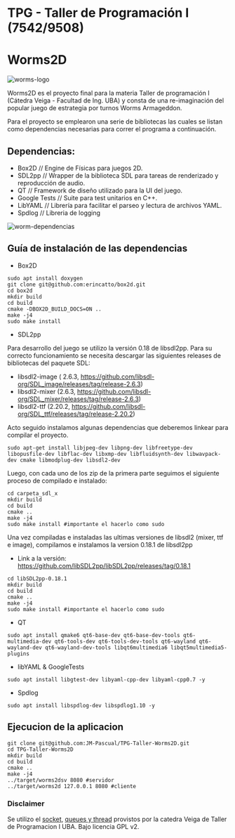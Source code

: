 # TPG - Taller de Programación I (7542/9508)
# Worms2D

![worms-logo](https://cdn.discordapp.com/attachments/1162524969142599822/1176873747249111070/pngegg.png?ex=65707416&is=655dff16&hm=ab3c9c99ee749053d6545c462345340b3ade8931082e20abc46a4c63a65aeec8&)

Worms2D es el proyecto final para la materia Taller de programación I (Cátedra Veiga - Facultad de Ing. UBA) y consta de una re-imaginación del popular juego de estrategia por turnos Worms Armageddon.

Para el proyecto se emplearon una serie de bibliotecas las cuales se listan como dependencias necesarias para correr el programa a continuación.

## Dependencias:

- Box2D // Engine de Físicas para juegos 2D.
- SDL2pp // Wrapper de la biblioteca SDL para tareas de renderizado y reproducción de audio.
- QT // Framework de diseño utilizado para la UI del juego.
- Google Tests // Suite para test unitarios en C++.
- LibYAML // Librería para facilitar el parseo y lectura de archivos YAML.
- Spdlog // Libreria de logging

![worm-dependencias](https://cdn.discordapp.com/attachments/1162524969142599822/1176873875846463558/pngegg1.png?ex=65707435&is=655dff35&hm=e1bed770c3dea42b01800af9efa5ead113d4bc6d8d645dfb2497efc2278785c1&)

## Guía de instalación de las dependencias

- Box2D

```console
sudo apt install doxygen
git clone git@github.com:erincatto/box2d.git
cd box2d
mkdir build
cd build
cmake -DBOX2D_BUILD_DOCS=ON ..
make -j4
sudo make install
```


- SDL2pp

Para desarrollo del juego se utilizo la versión 0.18 de libsdl2pp. Para su correcto funcionamiento se necesita descargar las siguientes releases de bibliotecas del paquete SDL: 
  - libsdl2-image ( 2.6.3, https://github.com/libsdl-org/SDL_image/releases/tag/release-2.6.3)
  - libsdl2-mixer (2.6.3, https://github.com/libsdl-org/SDL_mixer/releases/tag/release-2.6.3)
  - libsdl2-ttf (2.20.2, https://github.com/libsdl-org/SDL_ttf/releases/tag/release-2.20.2)

Acto seguido instalamos algunas dependencias que deberemos linkear para compilar el proyecto. 
```console
sudo apt-get install libjpeg-dev libpng-dev libfreetype-dev libopusfile-dev libflac-dev libxmp-dev libfluidsynth-dev libwavpack-dev cmake libmodplug-dev libsdl2-dev
```

Luego, con cada uno de los zip de la primera parte seguimos el siguiente proceso de compilado e instalado:
```console
cd carpeta_sdl_x
mkdir build
cd build
cmake ..
make -j4
sudo make install #importante el hacerlo como sudo
```

Una vez compiladas e instaladas las ultimas versiones de libsdl2 (mixer, ttf e image), compilamos e instalamos la version 0.18.1 de libsdl2pp
 - Link a la versión: https://github.com/libSDL2pp/libSDL2pp/releases/tag/0.18.1

```console
cd libSDL2pp-0.18.1
mkdir build
cd build
cmake ..
make -j4
sudo make install #importante el hacerlo como sudo
```

- QT

```console
sudo apt install qmake6 qt6-base-dev qt6-base-dev-tools qt6-multimedia-dev qt6-tools-dev qt6-tools-dev-tools qt6-wayland qt6-wayland-dev qt6-wayland-dev-tools libqt6multimedia6 libqt5multimedia5-plugins
```

- libYAML & GoogleTests
```console
sudo apt install libgtest-dev libyaml-cpp-dev libyaml-cpp0.7 -y
```

- Spdlog
```console
sudo apt install libspdlog-dev libspdlog1.10 -y
```

## Ejecucion de la aplicacion


```console
git clone git@github.com:JM-Pascual/TPG-Taller-Worms2D.git
cd TPG-Taller-Worms2D
mkdir build
cd build
cmake ..
make -j4
../target/worms2dsv 8080 #servidor
../target/worms2d 127.0.0.1 8080 #cliente
```

### Disclaimer

Se utilizo el [socket](https://github.com/eldipa/sockets-en-cpp), [queues y thread](https://github.com/eldipa/hands-on-threads/tree/master/libs) provistos por la catedra Veiga de Taller de Programacion I UBA. Bajo licencia GPL v2.
